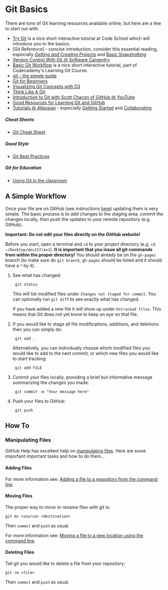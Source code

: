 Git Basics
==========


There are tons of Git learning resources available online, but here are a few to start out with:

-  [Try Git](https://www.codeschool.com/courses/try-git) is a nice short interactive tutorial at Code School which will introduce you to the basics.
- [Git Reference] - concise introduction, consider this essential reading, especially [_Getting and Creating Projects_](http://gitref.org/creating/) and [Basic Snapshotting](http://gitref.org/basic/)
-  [Version Control With Git @ Software Carpentry](https://swcarpentry.github.io/git-novice/)
- [Basic Git Workflow](https://www.codecademy.com/en/courses/learn-git/lessons/git-workflow/resume) is a nice short interactive tutorial, part of Codecademy's Learning Git Course.
- [git - the simple guide](https://rogerdudler.github.io/git-guide/)
- [Git for Beginners](http://www.sitepoint.com/git-for-beginners/)
- [Visualizing Git Concepts with D3](http://www.wei-wang.com/ExplainGitWithD3/)
- [Think Like A Git](http://think-like-a-git.net/)
- [Introduction to Git with Scott Chacon of GitHub @ YouTube](https://youtu.be/ZDR433b0HJY)
- [Good Resources for Learning Git and GitHub
](https://help.github.com/articles/good-resources-for-learning-git-and-github/)
- [Tutorials @ Atlassian](https://www.atlassian.com/git/tutorials) - especially [Getting Started](https://www.atlassian.com/git/tutorials/setting-up-a-repository) and [Collaborating](https://www.atlassian.com/git/tutorials/syncing/git-remote).

##### Cheat Sheets

- [Git Cheat Sheet](https://training.github.com/kit/downloads/github-git-cheat-sheet.pdf)

##### Good Style

- [Git Best Practices](https://sethrobertson.github.io/GitBestPractices/)

##### Git for Education

- [Using Git in the classroom](https://opensource.com/education/16/1/git-education-classroom)



A Simple Workflow
-----------------
  
Once your file are on GitHub (see instructions [here](GitHubPages)) updating them is very simple. The basic process is to _add_ changes to the staging area, _commit_ the changes locally, then _push_ the updates to your remote repository (e.g. GitHub).

__Important: Do not edit your files directly on the GitHub website!__

Before you start, open a terminal and `cd`  to your project directory (e.g. `cd ~/Desktop/des157/ex1`). __It is important that you issue all git commands from within the proper directory!__ You should already be on the `gh-pages` branch (to make sure do `git branch`, `gh-pages` should be listed and it should have a `*` by it).

1. See what has changed:

        git status
    
    This will list modified files under `Changes not staged for commit`. You can optionally run `git diff` to see exactly what has changed. 
    
    If you have added a new file it will show up under `Untracked files`. This means that Git does not yet know to keep an eye on that file.
    
2. If you would like to stage all file modifications, additions, and deletions then you can simply do:

        git add .

    Alternatively, you can individually choose which modified files you would like to add to the next commit, or which new files you would like to start tracking:

        git add FILE

3. Commit your files locally, providing a brief but informative message summarizing the changes you made:
    
        git commit -m "Your message here"

4. Push your files to GitHub:

        git push

How To
------

### Manipulating Files

GitHub Help has excellent help on [manipulating files](https://help.github.com/categories/manipulating-files/). Here are some important important tasks and how to do them...


#### Adding Files

For more information see: [Adding a file to a repository from the command line](https://help.github.com/articles/adding-a-file-to-a-repository-from-the-command-line/)



#### Moving Files

The proper way to move or rename files with git is:

    git mv <source> <destination>

Then `commit` and `push` as usual.

For more information see: [Moving a file to a new location using the command line](https://help.github.com/articles/moving-a-file-to-a-new-location-using-the-command-line/).

#### Deleting Files

Tell git you would like to delete a file from your repository:

    git rm <file>

Then `commit` and `push` as usual.

